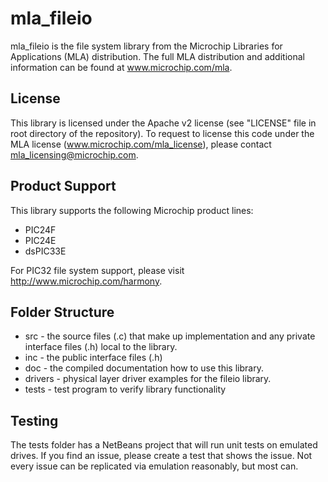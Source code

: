 # mla_fileio
mla_fileio is the file system library from the Microchip Libraries for Applications (MLA) distribution.  The full MLA distribution and additional information can be found at www.microchip.com/mla.

## License
This library is licensed under the Apache v2 license (see "LICENSE" file in root directory of the repository).  To request to license this code under the MLA license (www.microchip.com/mla_license), please contact mla_licensing@microchip.com.

## Product Support
This library supports the following Microchip product lines:
* PIC24F
* PIC24E
* dsPIC33E

For PIC32 file system support, please visit http://www.microchip.com/harmony.

## Folder Structure
* src - the source files (.c) that make up implementation and any private interface files (.h) local to the library.
* inc - the public interface files (.h)
* doc - the compiled documentation how to use this library.
* drivers - physical layer driver examples for the fileio library.
* tests - test program to verify library functionality

## Testing
The tests folder has a NetBeans project that will run unit tests on emulated drives.
If you find an issue, please create a test that shows the issue.  Not every issue can be replicated via emulation reasonably, but most can.
